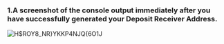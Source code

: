 ### 1.A screenshot of the console output immediately after you have successfully generated your Deposit Receiver Address.

![H$ROY8_NR}YKKP4NJQ{6O1J](https://user-images.githubusercontent.com/39227907/128729775-db105017-cb7a-409f-b2d5-6b78d1f723d8.png)

